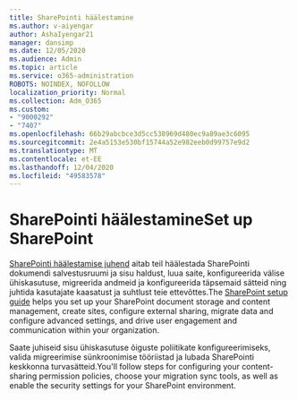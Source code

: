```yaml
---
title: SharePointi häälestamine
ms.author: v-aiyengar
author: AshaIyengar21
manager: dansimp
ms.date: 12/05/2020
ms.audience: Admin
ms.topic: article
ms.service: o365-administration
ROBOTS: NOINDEX, NOFOLLOW
localization_priority: Normal
ms.collection: Adm_O365
ms.custom:
- "9000292"
- "7407"
ms.openlocfilehash: 66b29abcbce3d5cc538969d480ec9a89ae3c6095
ms.sourcegitcommit: 2e4a5153e530bf15744a52e982eeb0d99757e9d2
ms.translationtype: MT
ms.contentlocale: et-EE
ms.lasthandoff: 12/04/2020
ms.locfileid: "49583578"
---
```

# <a name="set-up-sharepoint"></a><span data-ttu-id="33e56-102">SharePointi häälestamine</span><span class="sxs-lookup"><span data-stu-id="33e56-102">Set up SharePoint</span></span>

<span data-ttu-id="33e56-103">[SharePointi häälestamise juhend](https://go.microsoft.com/fwlink/?linkid=2071425) aitab teil häälestada SharePointi dokumendi salvestusruumi ja sisu haldust, luua saite, konfigureerida välise ühiskasutuse, migreerida andmeid ja konfigureerida täpsemaid sätteid ning juhtida kasutajate kaasatust ja suhtlust teie ettevõttes.</span><span class="sxs-lookup"><span data-stu-id="33e56-103">The [SharePoint setup guide](https://go.microsoft.com/fwlink/?linkid=2071425) helps you set up your SharePoint document storage and content management, create sites, configure external sharing, migrate data and configure advanced settings, and drive user engagement and communication within your organization.</span></span>

<span data-ttu-id="33e56-104">Saate juhiseid sisu ühiskasutuse õiguste poliitikate konfigureerimiseks, valida migreerimise sünkroonimise tööriistad ja lubada SharePointi keskkonna turvasätteid.</span><span class="sxs-lookup"><span data-stu-id="33e56-104">You'll follow steps for configuring your content-sharing permission policies, choose your migration sync tools, as well as enable the security settings for your SharePoint environment.</span></span>
